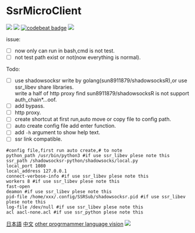 # SsrMicroClient  
[![](https://img.shields.io/github/license/asutorufa/ssrmicroclient.svg)](https://raw.githubusercontent.com/Asutorufa/SsrMicroClient/master/LICENSE)
[![](https://img.shields.io/github/release-pre/asutorufa/ssrmicroclient.svg)](https://github.com/Asutorufa/SsrMicroClient/releases)
[![codebeat badge](https://codebeat.co/badges/2cd0e124-3207-4453-8bd1-7bfc50ad68c9)](https://codebeat.co/projects/github-com-asutorufa-ssrmicroclient-master)
![](https://img.shields.io/github/languages/top/asutorufa/ssrmicroclient.svg)  

issue:
- [ ] now only can run in bash,cmd is not test.
- [ ] not test path exist or not(now everything is normal).

Todo:
- [ ] use shadowsocksr write by golang(sun8911879/shadowsocksR),or use ssr_libev share libraries.  
      write a half of http proxy find sun8911879/shadowsocksR is not support auth_chain*...oof.  
- [ ] add bypass.
- [ ] http proxy.
- [ ] create shortcut at first run,auto move or copy file to config path.
- [ ] auto create config file add enter function.
- [ ] add `-h` argument to show help text.
- [ ] ssr link compatible. 

```
#config file,first run auto create,# to note
python_path /usr/bin/python3 #if use ssr_libev plese note this
ssr_path /shadowsocksr-python/shadowsocks/local.py
local_port 1080
local_address 127.0.0.1
connect-verbose-info #if use ssr_libev plese note this
workers 8 #if use ssr_libev plese note this
fast-open
deamon #if use ssr_libev plese note this
pid-file /home/xxx/.config/SSRSub/shadowsocksr.pid #if use ssr_libev plese note this
log-file /dev/null #if use ssr_libev plese note this
acl aacl-none.acl #if use ssr_python plese note this
```
[日本語](https://github.com/Asutorufa/SSRSubscriptionDecode/blob/master/readme_jp.md) [中文](https://github.com/Asutorufa/SSRSubscriptionDecode/blob/master/readme_cn.md) [other progrmammer language vision](https://github.com/Asutorufa/SSRSubscriptionDecode/blob/master/readme_others.md) 
![](https://raw.githubusercontent.com/Asutorufa/SsrMicroClient/master/img/SSRSubv0.1alpha.png)
